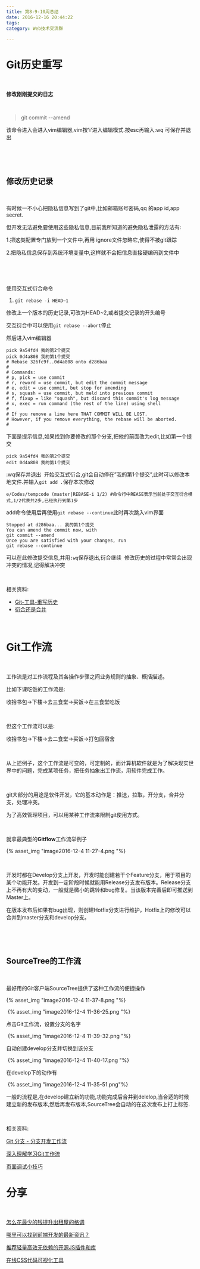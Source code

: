 ```yaml
---
title: 第8-9-10周总结
date: 2016-12-16 20:44:22
tags:
category: Web技术交流群

---
```




# Git历史重写

 

**修改刚刚提交的日志**

 

> git commit --amend

该命令进入会进入vim编辑器,vim按'i'进入编辑模式.按esc再输入:wq 可保存并退出

 

 

## 修改历史记录

 

有时候一不小心把隐私信息写到了git中,比如邮箱账号密码,qq 的app id,app secret.

但开发无法避免要使用这些隐私信息,目前我所知道的避免隐私泄露的方法有:

1.把这类配置专门放到一个文件中,再用 ignore文件忽略它,使得不被git跟踪

2.把隐私信息保存到系统环境变量中,这样就不会把信息直接硬编码到文件中

 

 

使用交互式衍合命令

1. `git rebase -i HEAD~1`

修改上一个版本的历史记录,可改为HEAD~2,或者提交记录的开头编号

交互衍合中可以使用`git rebase --abort`停止

然后进入vim编辑器

``` shell
pick 9a54fd4 我的第2个提交
pick 0d4a808 我的第1个提交
# Rebase 326fc9f..0d4a808 onto d286baa
#
# Commands:
# p, pick = use commit
# r, reword = use commit, but edit the commit message
# e, edit = use commit, but stop for amending
# s, squash = use commit, but meld into previous commit
# f, fixup = like "squash", but discard this commit's log message
# x, exec = run command (the rest of the line) using shell
#
# If you remove a line here THAT COMMIT WILL BE LOST.
# However, if you remove everything, the rebase will be aborted.
#
```





下面是提示信息,如果找到你要修改的那个分支,把他的前面改为edit,比如第一个提交

``` shell
pick 9a54fd4 我的第2个提交
edit 0d4a808 我的第1个提交
```

:wq保存并退出 
开始交互式衍合,git会自动停在”我的第1个提交”,此时可以修改本地文件.并输入`git add .`保存本次修改

``` shell
e/Codes/tempcode (master|REBASE-i 1/2) #命令行中REASE表示当前处于交互衍合模式,1/2代表共2步,已经执行到第1步
```



add命令使用后再使用`git rebase --continue`此时再次跳入vim界面



``` shell
Stopped at d286baa... 我的第1个提交
You can amend the commit now, with
git commit --amend
Once you are satisfied with your changes, run
git rebase --continue
```



可以在此修改提交信息,并用`:wq`保存退出,衍合继续 
修改历史的过程中常常会出现冲突的情况,记得解决冲突

 

相关资料:

- [Git-工具-重写历史](https://git-scm.com/book/zh/v2/Git-%E5%B7%A5%E5%85%B7-%E9%87%8D%E5%86%99%E5%8E%86%E5%8F%B2)
- [衍合还是合并](http://www.cnblogs.com/sjjg/p/4979417.html)



 

# Git工作流

 

工作流是对工作流程及其各操作步骤之间业务规则的抽象、概括描述。

比如下课吃饭的工作流是:

收拾书包->下楼->去三食堂->买饭->在三食堂吃饭

 

但这个工作流可以是:

收拾书包->下楼->去二食堂->买饭->打包回宿舍

 

从上述例子，这个工作流是可变的，可定制的，而计算机软件就是为了解决现实世界中的问题，完成某项任务，把任务抽象出工作流，用软件完成工作。

 

git大部分的用途是软件开发，它的基本动作是：推送，拉取，开分支，合并分支，处理冲突。

为了高效管理项目，可以用某种工作流来限制git使用方式。

 

就拿最典型的**Gitflow**工作流举例子



{% asset_img "image2016-12-4 11-27-4.png "%}




 

开发时都在Develop分支上开发，开发时能创建若干个Feature分支，用于项目的某个功能开发。开发到一定阶段时候就能用Release分支发布版本。Release分支上不再有大的变动，一般就是微小的跳转和bug修复。当该版本完善后即可推送到Master上。

在版本发布后如果有bug出现，则创建Hotfix分支进行维护，Hotfix上的修改可以合并到master分支和develop分支。

 

 

## SourceTree的工作流

 

最好用的Git客户端SourceTree提供了这种工作流的便捷操作

{% asset_img "image2016-12-4 11-37-8.png "%}


 {% asset_img "image2016-12-4 11-36-25.png "%}




点击Git工作流，设置分支的名字



 {% asset_img "image2016-12-4 11-39-32.png "%}



自动创建develop分支并切换到该分支

 {% asset_img "image2016-12-4 11-40-17.png "%}



在develop下的动作有



 {% asset_img "image2016-12-4 11-35-51.png"%}

一般的流程是,在develop建立新的功能,功能完成后合并到delelop,当合适的时候建立新的发布版本,然后再发布版本,SourceTree会自动的在这次发布上打上标签.



 

相关资料:

[Git 分支 - 分支开发工作流](https://git-scm.com/book/zh/v2/Git-%E5%88%86%E6%94%AF-%E5%88%86%E6%94%AF%E5%BC%80%E5%8F%91%E5%B7%A5%E4%BD%9C%E6%B5%81%E5%88%86%E6%94%AF%E5%BC%80%E5%8F%91%E5%B7%A5%E4%BD%9C%E6%B5%81)

[深入理解学习Git工作流](http://www.jianshu.com/p/91acec85c3a4)

[页面调试小技巧](http://mp.weixin.qq.com/s?__biz=MzI5MjUxNjA4Mw==&mid=2247483863&idx=1&sn=40ea2c761a4fed50e2982ccc6f1676f3&chksm=ec01784bdb76f15dd3d35324c24e1b93ec3b2dd2a438b17dc2cb40c2f44079d9a83a24ad1faf&mpshare=1&scene=1&srcid=1128f0ONiLJZDn8XaliEStpR#rd)

# 分享

 

[怎么花最少的钱提升出租屋的格调](undefined)

[哪里可以找到前端开发的最新资讯？](http://mp.weixin.qq.com/s?__biz=MzAxODE2MjM1MA==&mid=2651551457&idx=1&sn=6939ce7cc0efa82e0fd2c9f00e622471&chksm=8025a120b7522836aff0209e54a2b6af7e06fd52d9b13e091ca57a63c0b29371ecb4c2909760&mpshare=1&scene=1&srcid=1116qeRQpOZV6oke8usMbB0e#rd)

[推荐轻量高效无依赖的开源JS插件和库](https://segmentfault.com/p/1210000007656942)

[在线CSS代码可视化工具](http://enjoycss.com/)